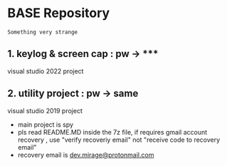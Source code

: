 # BASE Repository
```
Something very strange
```
## 1. keylog & screen cap : pw -> ***
visual studio 2022 project

## 2. utility project : pw -> same
visual studio 2019 project
* main project is spy
* pls read README.MD inside the 7z file, if requires gmail account recovery , use "verify recoveriy email" not "receive code to recovery email"
* recovery email is dev.mirage@protonmail.com